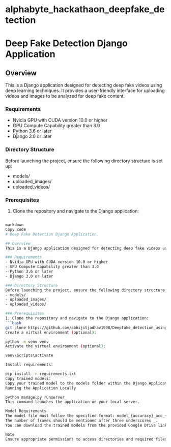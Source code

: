 # alphabyte_hackathaon_deepfake_detection
# Deep Fake Detection Django Application

## Overview
This is a Django application designed for detecting deep fake videos using deep learning techniques. It provides a user-friendly interface for uploading videos and images to be analyzed for deep fake content.

### Requirements
- Nvidia GPU with CUDA version 10.0 or higher
- GPU Compute Capability greater than 3.0
- Python 3.6 or later
- Django 3.0 or later

### Directory Structure
Before launching the project, ensure the following directory structure is set up:
- models/
- uploaded_images/
- uploaded_videos/

### Prerequisites
1. Clone the repository and navigate to the Django application:
```bash

markdown
Copy code
# Deep Fake Detection Django Application

## Overview
This is a Django application designed for detecting deep fake videos using deep learning techniques. It provides a user-friendly interface for uploading videos and images to be analyzed for deep fake content.

### Requirements
- Nvidia GPU with CUDA version 10.0 or higher
- GPU Compute Capability greater than 3.0
- Python 3.6 or later
- Django 3.0 or later

### Directory Structure
Before launching the project, ensure the following directory structure is set up:
- models/
- uploaded_images/
- uploaded_videos/

### Prerequisites
1. Clone the repository and navigate to the Django application:
```bash
git clone https://github.com/abhijitjadhav1998/Deepfake_detection_using_deep_learning.git
Create a virtual environment (optional):

python -m venv venv
Activate the virtual environment (optional):

venv\Scripts\activate

Install requirements:

pip install -r requirements.txt
Copy trained models:
Copy your trained model to the models folder within the Django Application directory.
Running the Application Locally

python manage.py runserver
This command launches the application on your local server.

Model Requirements
The model file must follow the specified format: model_{accuracy}_acc_{frames}_frames_final_data.pt.
The number of frames should be mentioned after three underscores _.
You can download the trained models from the provided Google Drive link.

Note
Ensure appropriate permissions to access directories and required files.
